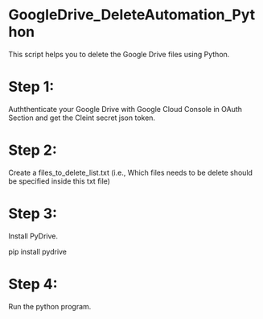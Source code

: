 # GoogleDrive_DeleteAutomation_Python

This script helps you to delete the Google Drive files using Python.

# Step 1:

Auththenticate your Google Drive with Google Cloud Console in OAuth Section and get the Cleint secret json token. 

# Step 2:

Create a files_to_delete_list.txt (i.e., Which files needs to be delete should be specified inside this txt file)

# Step 3:

Install PyDrive.

pip install pydrive

# Step 4:

Run the python program.
